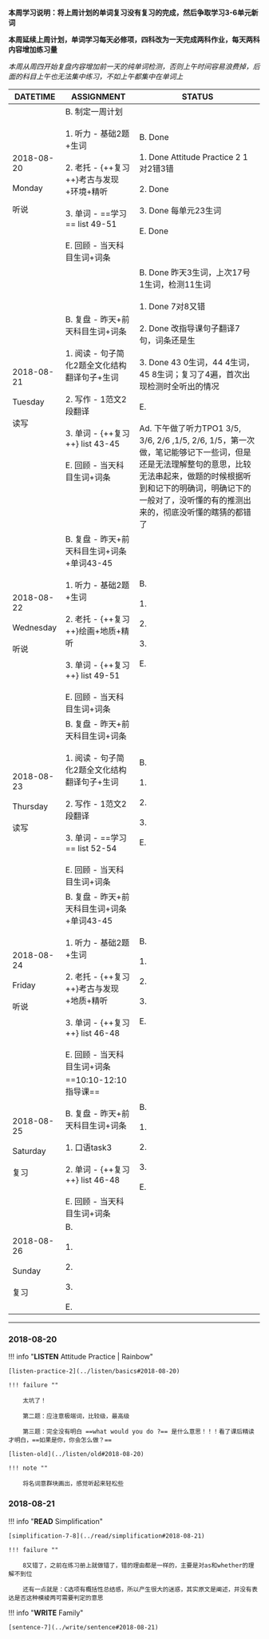 **本周学习说明：将上周计划的单词复习没有复习的完成，然后争取学习3-6单元新词**

**本周延续上周计划，单词学习每天必修项，四科改为一天完成两科作业，每天两科内容增加练习量**

*本周从周四开始复盘内容增加前一天的纯单词检测，否则上午时间容易浪费掉，后面的科目上午也无法集中练习，不如上午都集中在单词上*


DATETIME |  ASSIGNMENT | STATUS
------------ | ------------- | -------------
2018-08-20  <br><br> Monday <br><br>听说 | B. 制定一周计划<br><br>1. 听力 - 基础2题+生词<br><br> 2. 老托 - {++复习++}考古与发现+环境+精听<br><br>3. 单词 - ==学习== list 49-51 <br><br>E. 回顾 - 当天科目生词+词条 | B. Done<br><br>1. Done Attitude Practice 2 1对2错3错<br><br>2. Done<br><br>3. Done 每单元23生词<br><br>E. Done
2018-08-21 <br><br> Tuesday <br><br>读写 | B. 复盘 - 昨天+前天科目生词+词条<br><br> 1. 阅读 - 句子简化2题全文化结构翻译句子+生词<br><br>2. 写作 - 1范文2段翻译<br><br>3. 单词 - {++复习++}  list 43-45 <br><br>E. 回顾 - 当天科目生词+词条 | B. Done 昨天3生词，上次17号 1生词，检测11生词<br><br>1. Done 7对8又错<br><br>2. Done 改指导课句子翻译7句，词条还是生<br><br>3. Done 43 0生词，44 4生词，45 8生词；复习了4遍，首次出现检测时全听出的情况<br><br>E.<br><br>Ad. 下午做了听力TPO1 3/5, 3/6, 2/6 ,1/5, 2/6, 1/5，第一次做，笔记能够记下一些词，但是还是无法理解整句的意思，比较无法串起来，做题的时候根据听到和记下的明确词，明确记下的一般对了，没听懂的有的推测出来的，彻底没听懂的瞎猜的都错了
2018-08-22 <br><br> Wednesday <br><br>听说  | B. 复盘 - 昨天+前天科目生词+词条+单词43-45<br><br>1. 听力 - 基础2题+生词<br><br> 2. 老托 - {++复习++}绘画+地质+精听<br><br>3. 单词 - {++复习++}  list 49-51 <br><br>E. 回顾 - 当天科目生词+词条 | B. <br><br>1. <br><br>2. <br><br>3. <br><br>E.
2018-08-23 <br><br> Thursday <br><br>读写 | B. 复盘 - 昨天+前天科目生词+词条<br><br>1. 阅读 - 句子简化2题全文化结构翻译句子+生词<br><br>2. 写作 - 1范文2段翻译<br><br>3. 单词 - ==学习== list 52-54<br><br>E. 回顾 - 当天科目生词+词条 | B. <br><br>1. <br><br>2. <br><br>3. <br><br>E.
2018-08-24 <br><br> Friday <br><br>听说  | B. 复盘 - 昨天+前天科目生词+词条+单词43-45<br><br>1. 听力 - 基础2题+生词<br><br> 2. 老托 - {++复习++}考古与发现+地质+精听<br><br>3. 单词 - {++复习++}  list 46-48 <br><br>E. 回顾 - 当天科目生词+词条 | B. <br><br>1. <br><br>2. <br><br>3. <br><br>E.
2018-08-25 <br><br> Saturday <br><br>复习 | ==10:10-12:10 指导课==<br><br>B. 复盘 - 昨天+前天科目生词+词条 <br><br>1. 口语task3<br><br>2. 单词 - {++复习++} list 46-48 <br><br>E. 回顾 - 当天科目生词+词条 | B. <br><br>1. <br><br>2. <br><br>3. <br><br>E.
2018-08-26 <br><br> Sunday<br><br>复习  | B. <br><br>1. <br><br>2. <br><br>3. <br><br>E.


----
    
### 2018-08-20
        
!!! info "**LISTEN** Attitude Practice | Rainbow"
    
    [listen-practice-2](../listen/basics#2018-08-20)
    
    !!! failure ""
    
        太坑了！
        
        第二题：应注意极端词，比较级，最高级
        
        第三题：完全没有明白 ==what would you do ?== 是什么意思！！！看了课后精读才明白，==如果是你，你会怎么做？==
        
    [listen-old](../listen/old#2018-08-20)
    
    !!! note ""
        
        将名词意群块画出，感觉听起来轻松些
        
### 2018-08-21

!!! info "**READ** Simplification"
    
    [simplification-7-8](../read/simplification#2018-08-21)
    
    !!! failure ""
    
        8又错了，之前在练习册上就做错了，错的理由都是一样的，主要是对as和whether的理解不到位
        
        还有一点就是：C选项有概括性总结感，所以产生很大的迷惑，其实原文是阐述，并没有表达是否这种模棱两可需要判定的意思

    
!!! info "**WRITE** Family"
    
    [sentence-7](../write/sentence#2018-08-21)